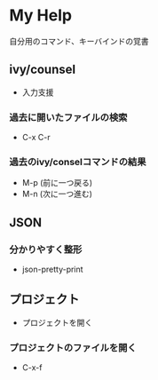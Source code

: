 # My Help

自分用のコマンド、キーバインドの覚書

## ivy/counsel

* 入力支援

### 過去に開いたファイルの検索

* C-x C-r

### 過去のivy/conselコマンドの結果

* M-p (前に一つ戻る)
* M-n (次に一つ進む)

## JSON

### 分かりやすく整形

* json-pretty-print

## プロジェクト

* プロジェクトを開く

### プロジェクトのファイルを開く

* C-x-f

